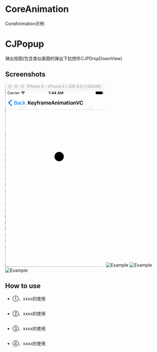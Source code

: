 # CoreAnimation
CoreAnimation示例

# CJPopup
弹出视图(包含类似美图的弹出下拉控件CJPDropDownView)

## Screenshots
![Example](./Screenshots/Demo1.gif "鼠标悬浮图片上时候的文字")
![Example](./Screenshots/Demo2.gif "鼠标悬浮图片上时候的文字")
![Example](./Screenshots/Demo1.png "鼠标悬浮图片上时候的文字")
![Example](./Screenshots/Demo2.png "鼠标悬浮图片上时候的文字")

## How to use
- ①、xxxx的使用
```

```


- ②、xxxx的使用
```

```

- ③、xxxx的使用
```

```

- ④、xxxx的使用
```

```




